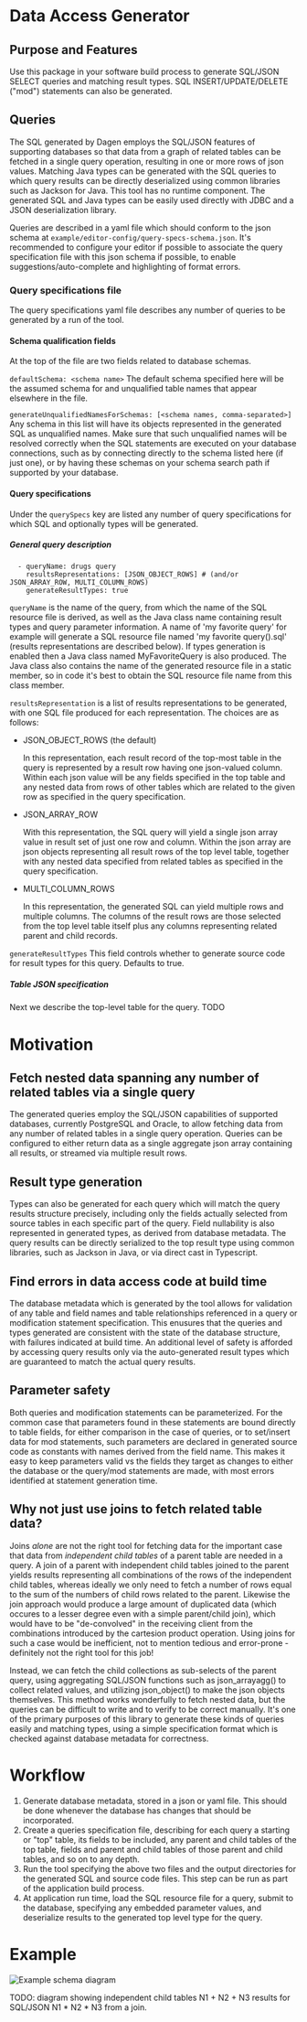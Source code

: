 # Data Access Generator 

## Purpose and Features
Use this package in your software build process to generate SQL/JSON SELECT
queries and matching result types. SQL INSERT/UPDATE/DELETE ("mod") statements
can also be generated.

## Queries

The SQL generated by Dagen employs the SQL/JSON features of supporting databases
so that data from a graph of related tables can be fetched in a single query
operation, resulting in one or more rows of json values. Matching Java types can
be generated with the SQL queries to which query results can be directly
deserialized using common libraries such as Jackson for Java. This tool has no
runtime component. The generated SQL and Java types can be easily used directly
with JDBC and a JSON deserialization library.

Queries are described in a yaml file which should conform to the json schema at
`example/editor-config/query-specs-schema.json`. It's recommended to configure
your editor if possible to associate the query specification file with this json
schema if possible, to enable suggestions/auto-complete and highlighting of 
format errors.


### Query specifications file
The query specifications yaml file describes any number of queries to be
generated by a run of the tool.

#### Schema qualification fields
At the top of the file are two fields related to database schemas.

`defaultSchema: <schema name>`
The default schema specified here will be the assumed schema for and
unqualified table names that appear elsewhere in the file.

`generateUnqualifiedNamesForSchemas: [<schema names, comma-separated>]`
Any schema in this list will have its objects represented in the generated SQL
as unqualified names. Make sure that such unqualified names will be resolved
correctly when the SQL statements are executed on your database connections,
such as by connecting directly to the schema listed here (if just one), or by
having these schemas on your schema search path if supported by your database.

#### Query specifications
Under the `querySpecs` key are listed any number of query specifications for
which SQL and optionally types will be generated.

##### General query description
```
  - queryName: drugs query
    resultsRepresentations: [JSON_OBJECT_ROWS] # (and/or JSON_ARRAY_ROW, MULTI_COLUMN_ROWS)
    generateResultTypes: true
```

`queryName` is the name of the query, from which the name of the SQL resource
file is derived, as well as the Java class name containing result types and
query parameter information. A name of 'my favorite query' for example will
generate a SQL resource file named 'my favorite query(<results repr>).sql'
(results representations are described below). If types generation is enabled
then a Java class named MyFavoriteQuery is also produced. The Java class also
contains the name of the generated resource file in a static member, so in code
it's best to obtain the SQL resource file name from this class member. 

`resultsRepresentation` is a list of results representations to be generated,
with one SQL file produced for each representation. The choices are as follows:

  - JSON_OBJECT_ROWS (the default)
  
    In this representation, each result record of the top-most table in the
    query is represented by a result row having one json-valued column. Within
    each json value will be any fields specified in the top table and any nested
    data from rows of other tables which are related to the given row as
    specified in the query specification.
    
  - JSON_ARRAY_ROW
  
    With this representation, the SQL query will yield a single json array value
    in result set of just one row and column. Within the json array are json
    objects representing all result rows of the top level table, together with
    any nested data specified from related tables as specified in the query 
    specification.
    
  - MULTI_COLUMN_ROWS
  
    In this representation, the generated SQL can yield multiple rows and
    multiple columns. The columns of the result rows are those selected from 
    the top level table itself plus any columns representing related parent and
    child records.

`generateResultTypes`
This field controls whether to generate source code for result types for this
query. Defaults to true.

##### Table JSON specification

Next we describe the top-level table for the query.
TODO


# Motivation

## Fetch nested data spanning any number of related tables via a single query

The generated queries employ the SQL/JSON capabilities of supported databases,
currently PostgreSQL and Oracle, to allow fetching data from any number of
related tables in a single query operation. Queries can be configured to either
return data as a single aggregate json array containing all results, or streamed
via multiple result rows.

## Result type generation

Types can also be generated for each query which will match the query results
structure precisely, including only the fields actually selected from source
tables in each specific part of the query. Field nullability is also
represented in generated types, as derived from database metadata. The query
results can be directly serialized to the top result type using common
libraries, such as Jackson in Java, or via direct cast in Typescript.

## Find errors in data access code at build time

The database metadata which is generated by the tool allows for validation
of any table and field names and table relationships referenced in a query
or modification statement specification. This enusures that the queries and
types generated are consistent with the state of the database structure, with
failures indicated at build time. An additional level of safety is afforded
by accessing query results only via the auto-generated result types which are
guaranteed to match the actual query results.

## Parameter safety

Both queries and modification statements can be parameterized. For the common
case that parameters found in these statements are bound directly to table
fields, for either comparison in the case of queries, or to set/insert data for
mod statements, such parameters are declared in generated source code as
constants with names derived from the field name. This makes it easy to keep
parameters valid vs the fields they target as changes to either the database
or the query/mod statements are made, with most errors identified at
statement generation time.

## Why not just use joins to fetch related table data?

Joins *alone* are not the right tool for fetching data for the important case
that data from *independent child tables* of a parent table are needed in a
query. A join of a parent with independent child tables joined to the parent
yields results representing all combinations of the rows of the independent
child tables, whereas ideally we only need to fetch a number of rows equal to
the sum of the numbers of child rows related to the parent. Likewise the join
approach would produce a large amount of duplicated data (which occures to a 
lesser degree even with a simple parent/child join), which would have to
be "de-convolved" in the receiving client from the combinations introduced by
the cartesion product operation. Using joins for such a case would be
inefficient, not to mention tedious and error-prone - definitely not the right
tool for this job!

Instead, we can fetch the child collections as sub-selects of the parent query,
using aggregating SQL/JSON functions such as json_arrayagg() to collect
related values, and utilizing json_object() to make the json objects themselves.
This method works wonderfully to fetch nested data, but the queries can be
difficult to write and to verify to be correct manually. It's one of the
primary purposes of this library to generate these kinds of queries easily and
matching types, using a simple specification format which is checked against
database metadata for correctness. 

# Workflow

1) Generate database metadata, stored in a json or yaml file. This should be
done whenever the database has changes that should be incorporated.
2) Create a queries specification file, describing for each query a starting or
"top" table, its fields to be included, any parent and child tables of
the top table, fields and parent and child tables of those parent and child
tables, and so on to any depth.  
3) Run the tool specifying the above two files and the output directories for
the generated SQL and source code files. This step can be run as part of the
application build process.
4) At application run time, load the SQL resource file for a query, submit to
the database, specifying any embedded parameter values, and deserialize results
to the generated top level type for the query.


# Example
![Example schema diagram](images/DrugsSchema.png)

TODO: diagram showing independent child tables
 N1 + N2 + N3 results for SQL/JSON
 N1 * N2 * N3 from a join.


